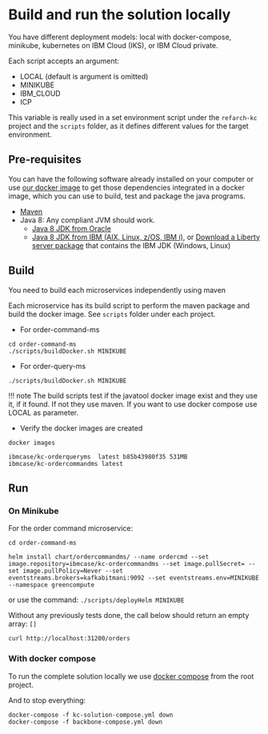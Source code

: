 # Build and run the solution locally

You have different deployment models: local with docker-compose, minikube, kubernetes on IBM Cloud (IKS), or IBM Cloud private.

Each script accepts an argument:

* LOCAL (default is argument is omitted)
* MINIKUBE
* IBM_CLOUD
* ICP

This variable is really used in a set environment script under the `refarch-kc` project and the `scripts` folder, as it defines different values for the target environment.

## Pre-requisites

You can have the following software already installed on your computer or use [our docker image](https://github.com/ibm-cloud-architecture/refarch-kc/blob/master/docker/docker-java-tools) to get those dependencies integrated in a docker image, which you can use to build, test and package the java programs.

* [Maven](https://maven.apache.org/install.html)
* Java 8: Any compliant JVM should work.
  * [Java 8 JDK from Oracle](http://www.oracle.com/technetwork/java/javase/downloads/index.html)
  * [Java 8 JDK from IBM (AIX, Linux, z/OS, IBM i)](http://www.ibm.com/developerworks/java/jdk/),
    or [Download a Liberty server package](https://developer.ibm.com/assets/wasdev/#filter/assetTypeFilters=PRODUCT)
    that contains the IBM JDK (Windows, Linux)

## Build

You need to build each microservices independently using maven

Each microservice has its build script to perform the maven package and build the docker image. See `scripts` folder under each project.

* For order-command-ms

 ```
 cd order-command-ms
 ./scripts/buildDocker.sh MINIKUBE
 ```

* For order-query-ms
 ```
 ./scripts/buildDocker.sh MINIKUBE
 ```

!!! note
        The build scripts test if the javatool docker image exist and they use it, if it found. If not they use maven.
        If you want to use docker compose use LOCAL as parameter.

* Verify the docker images are created

```
docker images

ibmcase/kc-orderqueryms  latest b85b43980f35 531MB
ibmcase/kc-ordercommandms latest 
```

## Run 

### On Minikube

For the order command microservice:

```
cd order-command-ms

helm install chart/ordercommandms/ --name ordercmd --set image.repository=ibmcase/kc-ordercommandms --set image.pullSecret= --set image.pullPolicy=Never --set eventstreams.brokers=kafkabitmani:9092 --set eventstreams.env=MINIKUBE --namespace greencompute
```
or use the command: `./scripts/deployHelm MINIKUBE`

Without any previously tests done, the call below should return an empty array: `[]`
```
curl http://localhost:31200/orders
```

### With docker compose

To run the complete solution locally we use [docker compose](https://github.com/ibm-cloud-architecture/refarch-kc/blob/master/docker/kc-solution-compose.yml) from the root project.

And to stop everything:

```
docker-compose -f kc-solution-compose.yml down
docker-compose -f backbone-compose.yml down
```
